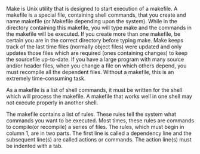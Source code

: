Make is Unix utility that is designed to start execution of a makefile. A makefile is a special file, containing shell commands, that you create and name makefile (or Makefile depending upon the system). While in the directory containing this makefile, you will type make and the commands in the makefile will be executed. If you create more than one makefile, be certain you are in the correct directory before typing make.
Make keeps track of the last time files (normally object files) were updated and only updates those files which are required (ones containing changes) to keep the sourcefile up-to-date. If you have a large program with many source and/or header files, when you change a file on which others depend, you must recompile all the dependent files. Without a makefile, this is an extremely time-consuming task.

As a makefile is a list of shell commands, it must be written for the shell which will process the makefile. A makefile that works well in one shell may not execute properly in another shell.

The makefile contains a list of rules. These rules tell the system what commands you want to be executed. Most times, these rules are commands to compile(or recompile) a series of files. The rules, which must begin in column 1, are in two parts. The first line is called a dependency line and the subsequent line(s) are called actions or commands. The action line(s) must be indented with a tab.